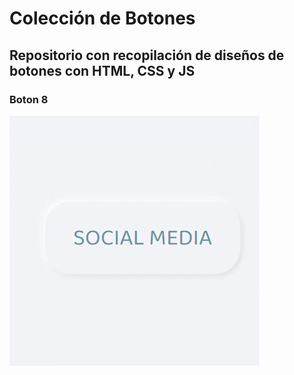 # Colección de Botones

## Repositorio con recopilación de diseños de botones con HTML, CSS y JS

### Boton 8

![Screenshot](Boton8.gif)
